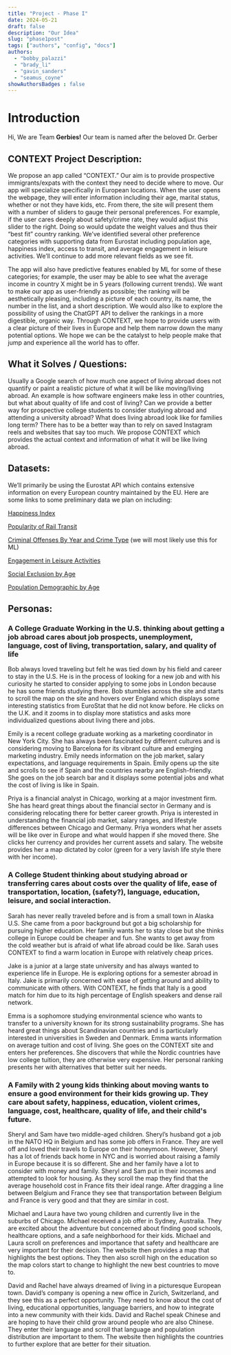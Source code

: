 ```yaml
---
title: "Project - Phase I"
date: 2024-05-21
draft: false
description: "Our Idea"
slug: "phase1post"
tags: ["authors", "config", "docs"]
authors:
  - "bobby_palazzi"
  - "brady_li"
  - "gavin_sanders"
  - "seamus_coyne"
showAuthorsBadges : false
---
```


# Introduction

Hi, We are Team **Gerbies!** Our team is named after the beloved Dr. Gerber

## CONTEXT Project Description:

We propose an app called “CONTEXT.” Our aim is to provide prospective immigrants/expats with the context they need to decide where to move. Our app will specialize specifically in European locations. When the user opens the webpage, they will enter information including their age, marital status, whether or not they have kids, etc. From there, the site will present them with a number of sliders to gauge their personal preferences. For example, if the user cares deeply about safety/crime rate, they would adjust this slider to the right. Doing so would update the weight values and thus their “best fit” country ranking. We’ve identified several other preference categories with supporting data from Eurostat including population age, happiness index, access to transit, and average engagement in leisure activities. We’ll continue to add more relevant fields as we see fit. 

The app will also have predictive features enabled by ML for some of these categories; for example, the user may be able to see what the average income in country X might be in 5 years (following current trends). We want to make our app as user-friendly as possible; the ranking will be aesthetically pleasing, including a picture of each country, its name, the number in the list, and a short description. We would also like to explore the possibility of using the ChatGPT API to deliver the rankings in a more digestible, organic way. Through CONTEXT, we hope to provide users with a clear picture of their lives in Europe and help them narrow down the many potential options. We hope we can be the catalyst to help people make that jump and experience all the world has to offer. 


## What it Solves / Questions:
Usually a Google search of how much one aspect of living abroad does not quantify or paint a realistic picture of what it will be like moving/living abroad. An example is how software engineers make less in other countries, but what about quality of life and cost of living? Can we provide a better way for prospective college students to consider studying abroad and attending a university abroad? What does living abroad look like for families long term? There has to be a better way than to rely on saved Instagram reels and websites that say too much. We propose CONTEXT which provides the actual context and information of what it will be like living abroad. 

## Datasets:
We’ll primarily be using the Eurostat API which contains extensive information on every European country maintained by the EU. Here are some links to some preliminary data we plan on including:


[Happiness Index](https://ec.europa.eu/eurostat/databrowser/view/ilc_pw08$dv_426/default/table?lang=en&category=qol.qol_lif.qol_life_aff)

[Popularity of Rail Transit](https://ec.europa.eu/eurostat/databrowser/view/ttr00015/default/table?lang=en&category=t_rail)

[Criminal Offenses By Year and Crime Type](https://ec.europa.eu/eurostat/databrowser/view/crim_off_cat$dv_348/default/table?lang=en&category=qol.qol_saf.qol_safe_sec) (we will most likely use this for ML)

[Engagement in Leisure Activities](https://ec.europa.eu/eurostat/databrowser/view/ilc_scp01/default/table?lang=en&category=qol.qol_lei.qol_lei_le.qol_lei_qnt)

[Social Exclusion by Age](https://ec.europa.eu/eurostat/databrowser/view/ilc_peps01n__custom_11481642/default/table?lang=en)

[Population Demographic by Age](https://ec.europa.eu/eurostat/databrowser/view/demo_pjangroup/default/table?lang=en&category=eq.eq_demo.eq_pop1)

 
 
## Personas:
### A College Graduate Working in the U.S. thinking about getting a job abroad cares about job prospects, unemployment, language, cost of living, transportation, salary, and quality of life
	
Bob always loved traveling but felt he was tied down by his field and career to stay in the U.S. He is in the process of looking for a new job and with his curiosity he started to consider applying to some jobs in London because he has some friends studying there. Bob stumbles across the site and starts to scroll the map on the site and hovers over England which displays some interesting statistics from EuroStat that he did not know before. He clicks on the U.K. and it zooms in to display more statistics and asks more individualized questions about living there and jobs. 

Emily is a recent college graduate working as a marketing coordinator in New York City. She has always been fascinated by different cultures and is considering moving to Barcelona for its vibrant culture and emerging marketing industry. Emily needs information on the job market, salary expectations, and language requirements in Spain. Emily opens up the site and scrolls to see if Spain and the countries nearby are English-friendly. She goes on the job search bar and it displays some potential jobs and what the cost of living is like in Spain.

Priya is a financial analyst in Chicago, working at a major investment firm. She has heard great things about the financial sector in Germany and is considering relocating there for better career growth. Priya is interested in understanding the financial job market, salary ranges, and lifestyle differences between Chicago and Germany. Priya wonders what her assets will be like over in Europe and what would happen if she moved there. She clicks her currency and provides her current assets and salary. The website provides her a map dictated by color (green for a very lavish life style there with her income). 


### A College Student thinking about studying abroad or transferring cares about costs over the quality of life, ease of transportation, location, (safety?), language, education, leisure, and social interaction.

Sarah has never really traveled before and is from a small town in Alaska U.S. She came from a poor background but got a big scholarship for pursuing higher education. Her family wants her to stay close but she thinks college in Europe could be cheaper and fun. She wants to get away from the cold weather but is afraid of what life abroad could be like. Sarah uses CONTEXT to find a warm location in Europe with relatively cheap prices. 

Jake is a junior at a large state university and has always wanted to experience life in Europe. He is exploring options for a semester abroad in Italy. Jake is primarily concerned with ease of getting around and ability to communicate with others. With CONTEXT, he finds that Italy is a good match for him due to its high percentage of English speakers and dense rail network.

Emma is a sophomore studying environmental science who wants to transfer to a university known for its strong sustainability programs. She has heard great things about Scandinavian countries and is particularly interested in universities in Sweden and Denmark. Emma wants information on average tuition and cost of living. She goes on the CONTEXT site and enters her preferences. She discovers that while the Nordic countries have low college tuition, they are otherwise very expensive. Her personal ranking presents her with alternatives that better suit her needs.


### A Family with 2 young kids thinking about moving  wants to ensure a good environment for their kids growing up. They care about safety, happiness, education, violent crimes, language, cost, healthcare, quality of life, and their child's future.

Sheryl and Sam have two middle-aged children. Sheryl’s husband got a job in the NATO HQ in Belgium and has some job offers in France. They are well off and loved their travels to Europe on their honeymoon. However, Sheryl has a lot of friends back home in NYC and is worried about raising a family in Europe because it is so different. She and her family have a lot to consider with money and family. Sheryl and Sam put in their incomes and attempted to look for housing. As they scroll the map they find that the average household cost in  France fits their ideal range. After dragging a line between Belgium and France they see that transportation between Belgium and France is very good and that they are similar in cost.

Michael and Laura have two young children and currently live in the suburbs of Chicago. Michael received a job offer in Sydney, Australia. They are excited about the adventure but concerned about finding good schools, healthcare options, and a safe neighborhood for their kids. Michael and Laura scroll on preferences and importance that safety and healthcare are very important for their decision. The website then provides a map that highlights the best options. They then also scroll high on the education so the map colors start to change to highlight the new best countries to move to.

David and Rachel have always dreamed of living in a picturesque European town. David’s company is opening a new office in Zurich, Switzerland, and they see this as a perfect opportunity. They need to know about the cost of living, educational opportunities, language barriers, and how to integrate into a new community with their kids. David and Rachel speak Chinese and are hoping to have their child grow around people who are also Chinese. They enter their language and scroll that language and population distribution are important to them. The website then highlights the countries to further explore that are better for their situation. 






